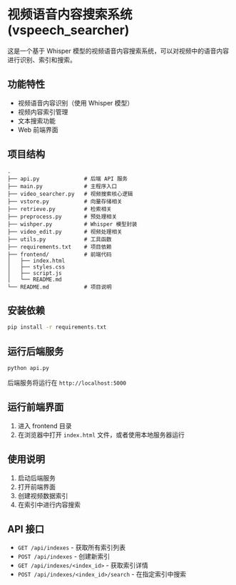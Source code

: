 # 视频语音内容搜索系统 (vspeech_searcher)

这是一个基于 Whisper 模型的视频语音内容搜索系统，可以对视频中的语音内容进行识别、索引和搜索。

## 功能特性

- 视频语音内容识别（使用 Whisper 模型）
- 视频内容索引管理
- 文本搜索功能
- Web 前端界面

## 项目结构

```
.
├── api.py              # 后端 API 服务
├── main.py             # 主程序入口
├── video_searcher.py   # 视频搜索核心逻辑
├── vstore.py           # 向量存储相关
├── retrieve.py         # 检索相关
├── preprocess.py       # 预处理相关
├── wishper.py          # Whisper 模型封装
├── video_edit.py       # 视频处理相关
├── utils.py            # 工具函数
├── requirements.txt    # 项目依赖
├── frontend/           # 前端代码
│   ├── index.html
│   ├── styles.css
│   ├── script.js
│   └── README.md
└── README.md           # 项目说明
```

## 安装依赖

```bash
pip install -r requirements.txt
```

## 运行后端服务

```bash
python api.py
```

后端服务将运行在 `http://localhost:5000`

## 运行前端界面

1. 进入 frontend 目录
2. 在浏览器中打开 `index.html` 文件，或者使用本地服务器运行

## 使用说明

1. 启动后端服务
2. 打开前端界面
3. 创建视频数据索引
4. 在索引中进行内容搜索

## API 接口

- `GET /api/indexes` - 获取所有索引列表
- `POST /api/indexes` - 创建新索引
- `GET /api/indexes/<index_id>` - 获取索引详情
- `POST /api/indexes/<index_id>/search` - 在指定索引中搜索

